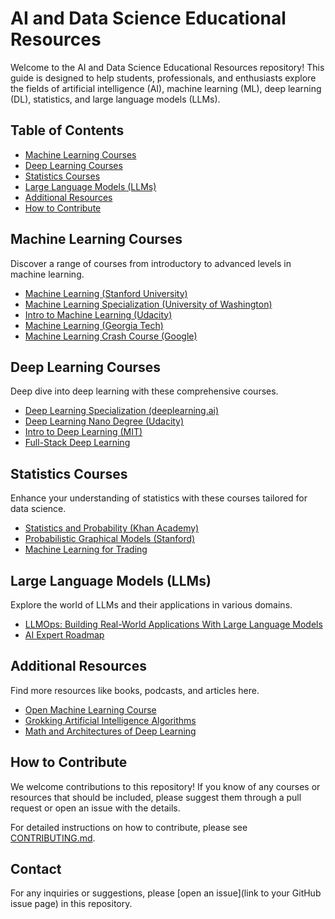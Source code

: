 # AI and Data Science Educational Resources

Welcome to the AI and Data Science Educational Resources repository! This guide is designed to help students, professionals, and enthusiasts explore the fields of artificial intelligence (AI), machine learning (ML), deep learning (DL), statistics, and large language models (LLMs).

## Table of Contents
- [Machine Learning Courses](#machine-learning-courses)
- [Deep Learning Courses](#deep-learning-courses)
- [Statistics Courses](#statistics-courses)
- [Large Language Models (LLMs)](#large-language-models-llms)
- [Additional Resources](#additional-resources)
- [How to Contribute](#how-to-contribute)


## Machine Learning Courses
Discover a range of courses from introductory to advanced levels in machine learning.
- [Machine Learning (Stanford University)](https://www.coursera.org/learn/machine-learning)
- [Machine Learning Specialization (University of Washington)](https://www.coursera.org/specializations/machine-learning)
- [Intro to Machine Learning (Udacity)](https://www.udacity.com/course/intro-to-machine-learning--ud120)
- [Machine Learning (Georgia Tech)](https://www.udacity.com/course/machine-learning--ud262)
- [Machine Learning Crash Course (Google)](https://developers.google.com/machine-learning/crash-course/)

## Deep Learning Courses
Deep dive into deep learning with these comprehensive courses.
- [Deep Learning Specialization (deeplearning.ai)](https://www.coursera.org/specializations/deep-learning)
- [Deep Learning Nano Degree (Udacity)](https://www.udacity.com/course/deep-learning-nanodegree--nd101)
- [Intro to Deep Learning (MIT)](http://introtodeeplearning.com/)
- [Full-Stack Deep Learning](https://fullstackdeeplearning.com/)

## Statistics Courses
Enhance your understanding of statistics with these courses tailored for data science.
- [Statistics and Probability (Khan Academy)](https://www.khanacademy.org/math/statistics-probability)
- [Probabilistic Graphical Models (Stanford)](https://www.coursera.org/specializations/probabilistic-graphical-models)
- [Machine Learning for Trading](https://www.udacity.com/course/machine-learning-for-trading--ud501)

## Large Language Models (LLMs)
Explore the world of LLMs and their applications in various domains.
- [LLMOps: Building Real-World Applications With Large Language Models](https://www.comet.com/site/llm-course/)
- [AI Expert Roadmap](https://github.com/AMAI-GmbH/AI-Expert-Roadmap)

## Additional Resources
Find more resources like books, podcasts, and articles here.
- [Open Machine Learning Course](https://github.com/Yorko/mlcourse.ai)
- [Grokking Artificial Intelligence Algorithms](https://www.manning.com/books/grokking-artificial-intelligence-algorithms)
- [Math and Architectures of Deep Learning](https://www.manning.com/books/math-and-architectures-of-deep-learning)


## How to Contribute
We welcome contributions to this repository! If you know of any courses or resources that should be included, please suggest them through a pull request or open an issue with the details.

For detailed instructions on how to contribute, please see [CONTRIBUTING.md](CONTRIBUTING.md).

## Contact
For any inquiries or suggestions, please [open an issue](link to your GitHub issue page) in this repository.

